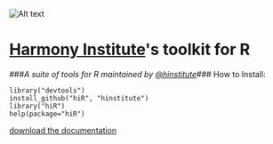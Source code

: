 ![Alt text](http://dl.dropbox.com/u/6535582/HI_Files/hiR/imgs/hidatalab.jpg)
# [Harmony Institute](http://www.harmony-institute.org/)'s toolkit for R #
###_A suite of tools for R maintained by [@hinstitute](http://www.twitter.com/hinstitute)_###
How to Install:

	library("devtools")
	install_github("hiR", "hinstitute")
	library("hiR")
	help(package="hiR")

[download the documentation](http://github.com/hinstitute/hiR/blob/master/hiR-manual.pdf?raw=true)